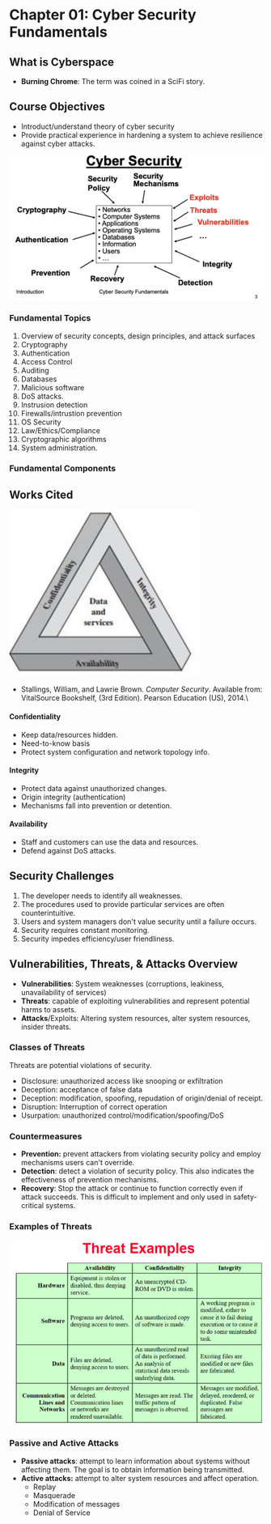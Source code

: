 # Chapter 01: Cyber Security Fundamentals

## What is Cyberspace

* **Burning Chrome**: The term was coined in a SciFi story.

## Course Objectives

* Introduct/understand theory of cyber security
* Provide practical experience in hardening a system to achieve resilience against cyber attacks.

![Subtopics. Source: Dr. Buckley's Fundamentals of Cyber Security](<../../.gitbook/assets/image (547).png>)

### Fundamental Topics

1. Overview of security concepts, design principles, and attack surfaces
2. Cryptography
3. Authentication
4. Access Control
5. Auditing
6. Databases
7. Malicious software
8. DoS attacks.
9. Instrusion detection
10. Firewalls/intrustion prevention
11. OS Security
12. Law/Ethics/Compliance
13. Cryptographic algorithms
14. System administration.

### Fundamental Components

## Works Cited

![Source: Dr. Rusty Baldwin](<../../.gitbook/assets/image (548).png>)

* Stallings, William, and Lawrie Brown. _Computer Security_. Available from: VitalSource Bookshelf, (3rd Edition). Pearson Education (US), 2014.\


#### Confidentiality

* Keep data/resources hidden.
* Need-to-know basis
* Protect system configuration and network topology info.

#### Integrity

* Protect data against unauthorized changes.
* Origin integrity (authentication)
* Mechanisms fall into prevention or detention.

#### Availability

* Staff and customers can use the data and resources.
* Defend against DoS attacks.

## Security Challenges

1. The developer needs to identify all weaknesses.
2. The procedures used to provide particular services are often counterintuitive.
3. Users and system managers don't value security until a failure occurs.
4. Security requires constant monitoring.
5. Security impedes efficiency/user friendliness.

## Vulnerabilities, Threats, & Attacks Overview

* **Vulnerabilities**: System weaknesses (corruptions, leakiness, unavailability of services)
* **Threats**: capable of exploiting vulnerabilities and represent potential harms to assets.
* **Attacks**/Exploits: Altering system resources, alter system resources, insider threats.&#x20;

### Classes of Threats

Threats are potential violations of security.

* Disclosure: unauthorized access like snooping or exfiltration
* Deception: acceptance of false data
* Deception: modification, spoofing, repudation of origin/denial of receipt.
* Disruption: Interruption of correct operation
* Usurpation: unauthorized control/modification/spoofing/DoS

### Countermeasures

* **Prevention:** prevent attackers from violating security policy and employ mechanisms users can't override.
* **Detection**: detect a violation of security policy. This also indicates the effectiveness of prevention mechanisms.
* **Recovery**: Stop the attack or continue to function correctly even if attack succeeds. This is difficult to implement and only used in safety-critical systems.

### Examples of Threats

![Source: Dr. Rusty Baldwin's Slides](<../../.gitbook/assets/image (550).png>)

### Passive and Active Attacks

* **Passive attacks**: attempt to learn information about systems without affecting them. The goal is to obtain information being transmitted.
* **Active attacks:** attempt to alter system resources and affect operation.
  * Replay
  * Masquerade
  * Modification of messages
  * Denial of Service

